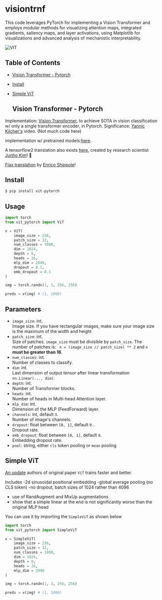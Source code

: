 # visiontrnf
This code leverages PyTorch for implementing a Vision Transformer and employs modular methods for visualizing attention maps, integrated gradients, saliency maps, and layer activations, using Matplotlib for visualizations and advanced analysis of mechanistic interpretability.

![VIT](https://github.com/user-attachments/assets/bc5f37f6-64de-49cd-9470-e0b09f06c097)

## Table of Contents
- [Vision Transformer - Pytorch](#vision-transformer---pytorch)
- [Install](#install)
- [Simple ViT](#simple-vit)

  ## Vision Transformer - Pytorch

Implementation: <a href="https://openreview.net/pdf?id=YicbFdNTTy">Vision Transformer</a>, to achieve SOTA in vision classification w/ only a single transformer encoder, in Pytorch. Significance: <a href="https://www.youtube.com/watch?v=TrdevFK_am4">Yannic Kilcher's</a> video. (Not much code here)

implementation w/ pretrained models:<a href="https://github.com/rwightman/pytorch-image-models">here</a>.

A tensorflow2 translation also exists <a href="https://github.com/taki0112/vit-tensorflow">here</a>, created by research scientist <a href="https://github.com/taki0112">Junho Kim</a>! 🙏

<a href="https://github.com/conceptofmind/vit-flax">Flax translation</a> by <a href="https://github.com/conceptofmind">Enrico Shippole</a>!

## Install

```bash
$ pip install vit-pytorch
```

## Usage

```python
import torch
from vit_pytorch import ViT

v = ViT(
    image_size = 256,
    patch_size = 32,
    num_classes = 1000,
    dim = 1024,
    depth = 6,
    heads = 16,
    mlp_dim = 2048,
    dropout = 0.1,
    emb_dropout = 0.1
)

img = torch.randn(1, 3, 256, 256)

preds = v(img) # (1, 1000)
```

## Parameters

- `image_size`: int.  
Image size. If you have rectangular images, make sure your image size is the maximum of the width and height
- `patch_size`: int.  
Size of patches. `image_size` must be divisible by `patch_size`.
The number of patches is: ` n = (image_size // patch_size) ** 2` and `n` **must be greater than 16**.
- `num_classes`: int.  
Number of classes to classify.
- `dim`: int.  
Last dimension of output tensor after linear transformation `nn.Linear(..., dim)`.
- `depth`: int.  
Number of Transformer blocks.
- `heads`: int.  
Number of heads in Multi-head Attention layer. 
- `mlp_dim`: int.  
Dimension of the MLP (FeedForward) layer. 
- `channels`: int, default `3`.  
Number of image's channels. 
- `dropout`: float between `[0, 1]`, default `0.`.  
Dropout rate. 
- `emb_dropout`: float between `[0, 1]`, default `0`.  
Embedding dropout rate.
- `pool`: string, either `cls` token pooling or `mean` pooling

## Simple ViT

<a href="https://arxiv.org/abs/2205.01580">An update</a> authors of original paper  `ViT` trains faster and better.

Includes
-2d sinusoidal positional embedding
-global average pooling (no CLS token)
-no dropout, batch sizes of 1024 rather than 4096
- use of RandAugment and MixUp augmentations
- show that a simple linear at the end is not significantly worse than the original MLP head

You can use it by importing the `SimpleViT` as shown below

```python
import torch
from vit_pytorch import SimpleViT

v = SimpleViT(
    image_size = 256,
    patch_size = 32,
    num_classes = 1000,
    dim = 1024,
    depth = 6,
    heads = 16,
    mlp_dim = 2048
)

img = torch.randn(1, 3, 256, 256)

preds = v(img) # (1, 1000)
```
